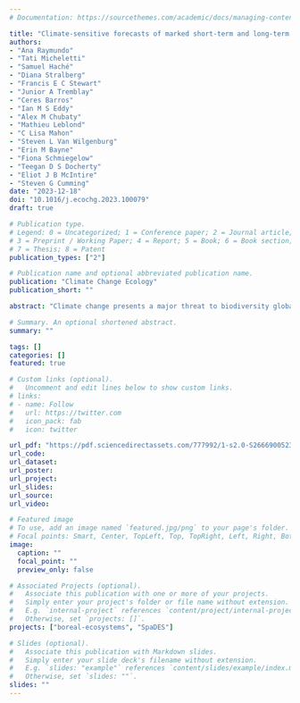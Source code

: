 ```yaml
---
# Documentation: https://sourcethemes.com/academic/docs/managing-content/

title: "Climate-sensitive forecasts of marked short-term and long-term changes in the distributions or abundances of Northwestern boreal landbirds"
authors:
- "Ana Raymundo"
- "Tati Micheletti"
- "Samuel Haché"
- "Diana Stralberg"
- "Francis E C Stewart"
- "Junior A Tremblay"
- "Ceres Barros"
- "Ian M S Eddy"
- "Alex M Chubaty"
- "Mathieu Leblond"
- "C Lisa Mahon"
- "Steven L Van Wilgenburg"
- "Erin M Bayne"
- "Fiona Schmiegelow"
- "Teegan D S Docherty"
- "Eliot J B McIntire"
- "Steven G Cumming"
date: "2023-12-18"
doi: "10.1016/j.ecochg.2023.100079"
draft: true

# Publication type.
# Legend: 0 = Uncategorized; 1 = Conference paper; 2 = Journal article;
# 3 = Preprint / Working Paper; 4 = Report; 5 = Book; 6 = Book section;
# 7 = Thesis; 8 = Patent
publication_types: ["2"]

# Publication name and optional abbreviated publication name.
publication: "Climate Change Ecology"
publication_short: ""

abstract: "Climate change presents a major threat to biodiversity globally. Northern ecosystems, such as Canada's boreal forest, are predicted to experience particularly severe climate-induced changes. These changes may reduce the carrying capacity and habitat suitability of the boreal forest for many wildlife species. Boreal birds are susceptible to both direct and indirect effects of climate change, and several studies have predicted northward shifts in species distributions as temperatures become warmer. We forecasted spatially-explicit changes in the densities of 72 boreal landbird species using integrated climate change projections and a forest dynamics model in the Taiga Plains ecozone of the Northwest Territories (NT), Canada, over the 2011–2091 horizon. We 1) identified 'winner', 'loser', and 'bellringer' species over short (2031) and long-term (2091) forecasts, 2) mapped landbird range and density changes under three contrasting Global Circulation Models (GCMs), and 3) quantify differences in landbird density predictions across a latitudinal gradient. Species that showed a moderate increase or decrease in their predicted abundance were considered 'winners' and 'losers,' respectively. Species that showed a marked increase or decrease – a doubling or halving – of their predicted abundance in all three GCMs, were termed 'bellringers'. From 2011–2031, only 2/72 (2.8%) were considered winners, and 3/72 (4.2%) were losers. From 2011–2091, the abundance of more species was predicted to change: 26/72 (36.1%) were winners, and 10/72 species (13.9%) were losers. Four species were considered bellringers: Gray-cheeked Thrush, White-crowned Sparrow, Fox Sparrow, and American Tree Sparrow. Overall, projected range shifts were strongly oriented along a southeast-to-northwest axis. Shifts to the north and south were evenly distributed among all three GCMs. Our results suggest that future climate-mitigated distribution shifts and population declines of boreal landbirds will require targeted conservation actions. They also highlight the importance of the NT as a potential refugium for many boreal-breeding landbird species in Canada."

# Summary. An optional shortened abstract.
summary: ""

tags: []
categories: []
featured: true

# Custom links (optional).
#   Uncomment and edit lines below to show custom links.
# links:
# - name: Follow
#   url: https://twitter.com
#   icon_pack: fab
#   icon: twitter

url_pdf: "https://pdf.sciencedirectassets.com/777992/1-s2.0-S2666900523X00045/1-s2.0-S2666900523000151/main.pdf"
url_code:
url_dataset:
url_poster:
url_project:
url_slides:
url_source:
url_video:

# Featured image
# To use, add an image named `featured.jpg/png` to your page's folder. 
# Focal points: Smart, Center, TopLeft, Top, TopRight, Left, Right, BottomLeft, Bottom, BottomRight.
image:
  caption: ""
  focal_point: ""
  preview_only: false

# Associated Projects (optional).
#   Associate this publication with one or more of your projects.
#   Simply enter your project's folder or file name without extension.
#   E.g. `internal-project` references `content/project/internal-project/index.md`.
#   Otherwise, set `projects: []`.
projects: ["boreal-ecosystems", "SpaDES"]

# Slides (optional).
#   Associate this publication with Markdown slides.
#   Simply enter your slide deck's filename without extension.
#   E.g. `slides: "example"` references `content/slides/example/index.md`.
#   Otherwise, set `slides: ""`.
slides: ""
---
```

